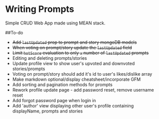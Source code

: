 # Writing Prompts

Simple CRUD Web App made using MEAN stack.

##To-do

* ~~Add ```lastUpdated``` prop to prompt and story mongoDB models~~
* ~~When voting on prompt/story update the ```lastUpdated``` field~~
* ~~Limit ```hotScore``` evaluation to only ```x``` number of ```lastUpdated``` prompts~~
* Editing and deleting prompts/stories
* Update profile view to show user's upvoted and downvoted stories/prompts
* Voting on prompt/story should add it's id to user's likes/dislike array
* Make markdown optional/display cheatsheet/incorporate GFM
* Add sorting and pagination methods for prompts
* Rework profile update page - add password reset, remove username reset
* Add forgot password page when login in
* Add 'author' view displaying other user's profile containing displayName, prompts and stories